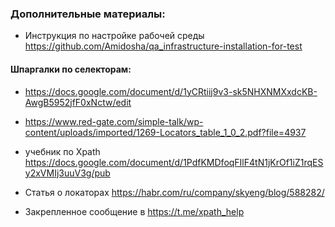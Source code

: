 ### Дополнительные материалы: 



- Инструкция по настройке рабочей среды https://github.com/Amidosha/qa_infrastructure-installation-for-test 

#### Шпаргалки по селекторам:
- https://docs.google.com/document/d/1yCRtiij9v3-sk5NHXNMXxdcKB-AwgB5952jfF0xNctw/edit

- https://www.red-gate.com/simple-talk/wp-content/uploads/imported/1269-Locators_table_1_0_2.pdf?file=4937

- учебник по Xpath https://docs.google.com/document/d/1PdfKMDfoqFIlF4tN1jKrOf1iZ1rqESy2xVMIj3uuV3g/pub
- Статья о локаторах https://habr.com/ru/company/skyeng/blog/588282/ 
- Закрепленное сообщение в https://t.me/xpath_help
